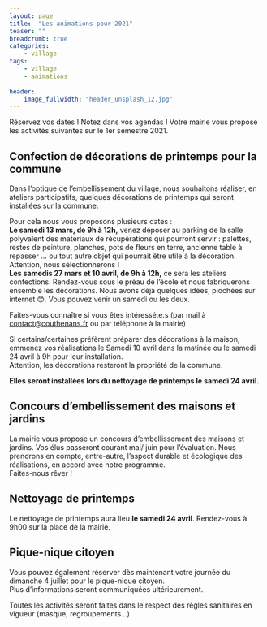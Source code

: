```yaml
---
layout: page
title:  "Les animations pour 2021"
teaser: ""
breadcrumb: true
categories:
    - village
tags:
    - village
    - animations
    
header:
    image_fullwidth: "header_unsplash_12.jpg"
---
```


Réservez vos dates ! Notez dans vos agendas ! Votre mairie vous propose les activités suivantes sur le 1er semestre 2021. 

## Confection de décorations de printemps pour la commune

Dans l’optique de l’embellissement du village, nous souhaitons réaliser, en ateliers participatifs, quelques décorations de printemps qui seront installées sur la commune.  

Pour cela nous vous proposons plusieurs dates :  
**Le samedi 13 mars, de 9h à 12h,** venez déposer au parking de la salle polyvalent des matériaux de récupérations qui pourront servir : palettes, restes de peinture, planches, pots de fleurs en terre, ancienne table à repasser … ou tout autre objet qui pourrait être utile à la décoration. Attention, nous sélectionnerons !   
**Les samedis 27 mars et 10 avril, de 9h à 12h,** ce sera les ateliers confections. Rendez-vous sous le préau de l’école et nous fabriquerons ensemble les décorations. Nous avons déjà quelques idées, piochées sur internet 😊. Vous pouvez venir un samedi ou les deux.   

Faites-vous connaître si vous êtes intéressé.e.s (par mail à contact@couthenans.fr ou par téléphone à la mairie)  

Si certains/certaines préfèrent préparer des décorations à la maison, emmenez vos réalisations le Samedi 10 avril dans la matinée ou le samedi 24 avril à 9h pour leur installation.  
Attention, les décorations resteront la propriété de la commune.   

**Elles seront installées lors du nettoyage de printemps le samedi 24 avril.**  

## Concours d’embellissement des maisons et jardins
La mairie vous propose un concours d’embellissement des maisons et jardins. Vos élus passeront courant mai/ juin pour l’évaluation. Nous prendrons en compte, entre-autre, l’aspect durable et écologique des réalisations, en accord avec notre programme.  
Faites-nous rêver !  

## Nettoyage de printemps
Le nettoyage de printemps aura lieu **le samedi 24 avril**. Rendez-vous à 9h00 sur la place de la mairie.  

## Pique-nique citoyen
Vous pouvez également réserver dès maintenant votre journée du dimanche 4 juillet pour le pique-nique citoyen.   
Plus d’informations seront communiquées ultérieurement.  


Toutes les activités seront faites dans le respect des règles sanitaires en vigueur (masque, regroupements…)




<!--more-->







